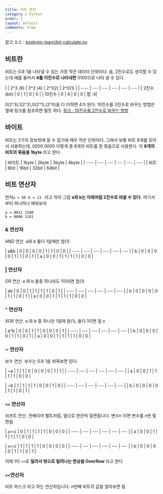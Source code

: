 ```yaml
---
title: 비트 연산
category : Python
order: 2
layout: default
comments: true
---
```


참고 소스 : [kookmin-learn/bit-calculate.py](https://github.com/codertimo/kookmin-learn/blob/master/bit-calculate.py)

## 비트란
비트는 0과 1을 나타낼 수 있는 가장 작은 데이터 단위이다. 음, 2진수로도 생각할 수 있는데 예를 들어서 **4를 이진수로 나타내면** 0100으로 나타 낼 수 있다.

|  | 2^3 (8) | 2^2 (4) | 2^1(2) | 2^0(1) |
| ---- | --- | --- | --- | --- | --- |
| 2진수(bit) | 0 | 1 | 0 | 0 |
| 10진수 | 0 | 4 | 0 | 0 | 합 :4|


0(2^3),1(2^2),0(2^1),(2^0)을 다 더하면 4가 된다. 10진수를 2진수로 바꾸는 방법은 옆에 링크를 참조하면 될듯 하다. [링크 : 10진수를 2진수로 바꾸는 방법](http://meaningone.tistory.com/606)

## 바이트
비트는 2가지 정보밖에 알 수 없기에 매우 작은 단위이다. 그래서 보통 비트 8개를 모아서 사용하는데, 0000 0000 이렇게 총 8개의 비트를 한 묶음으로 사용한다. 이 **8개의 비트의 묶음을 1byte** 라고 한다.

| 바이트 | 1byte | 2byte | 3byte | 4byte |
| ---- | --- | --- | --- | --- | --- |
| 비트 | 8bit | 16bit | 32bit | 64bit |

## 비트 연산자

먼저```a = 60 b = 13 ``` 라고 하자
그럼 **a와 b는 아래처럼 2진수로 바꿀 수 있다.** 여기서부터 하나하나 배워보자
```
a = 0011 1100
b = 0000 1101
```

### & 연산자
AND 연산. a와 b 둘다 1일때만 참(1)

| a&b | 0 | 0 | 0 | 0 | 1 | 1 | 0 | 0 |
| ---- | --- | --- | --- | --- | --- |
| b | 0 | 0 | 0 | 0 | 1 | 1 | 0 | 1 |
| a | 0 | 0 | 1 | 1 | 1 | 1 | 0 | 0 |

### | 연산자
OR 연산. a 와 b 둘중 하나라도 1이라면 참(1)

| ab | 0 | 0 | 1 | 1 | 1 | 1 | 0 | 1 |
| ---- | --- | --- | --- | --- | --- |
| b | 0 | 0 | 0 | 0 | 1 | 1 | 0 | 1 |
| a | 0 | 0 | 1 | 1 | 1 | 1 | 0 | 0 |

### ^ 연산자
XOR 연산. a 와 b 중 하나만 1일때 참(1), 둘다 1이면 참 x

| a^b | 0 | 0 | 1 | 1 | 0 | 0 | 0 | 1 |
| ---- | --- | --- | --- | --- | --- |
| b | 0 | 0 | 0 | 0 | 1 | 1 | 0 | 1 |
| a | 0 | 0 | 1 | 1 | 1 | 1 | 0 | 0 |

### ~ 연산자
보수 연산. 보수는 0과 1을 바꿔보면 된다.

| ~a | 1 | 1 | 0 | 0 | 0 | 0 | 1 | 1 |
| ---- | --- | --- | --- | --- | --- |
| a | 0 | 0 | 1 | 1 | 1 | 1 | 0 | 0 |

| ~b | 1 | 1 | 1 | 1 | 0 | 0 | 1 | 0 |
| ---- | --- | --- | --- | --- | --- |
| b | 0 | 0 | 0 | 0 | 1 | 1 | 0 | 1 |

### ```<<``` 연산자
쉬프트 연산. 컨베이어 벨트처럼, 옆으로 한칸씩 밀면됩니다. 변수n 이면 변수를 n번 밀면됨

| ```a<<1``` | 0 | 1 | 1 | 1 | 1 | 0 | 0 | 0 |
| ---- | --- | --- | --- | --- | --- |
| a | 0 | 0 | 1 | 1 | 1 | 1 | 0 | 0 |

| ```a<<2``` | 1 | 1 | 1 | 1 | 0 | 0 | 0 | 0 |
| ---- | --- | --- | --- | --- | --- |
| b | 0 | 0 | 0 | 0 | 1 | 1 | 0 | 1 |

이때 1이 ```<<```로 **밀려서 밖으로 밀려나는 현상을 Overflow** 라고 한다

### ```<<```연산자

비트 마스크 라고 하는 연산자입니다. n번째 비트의 값을 알아보면 됨
